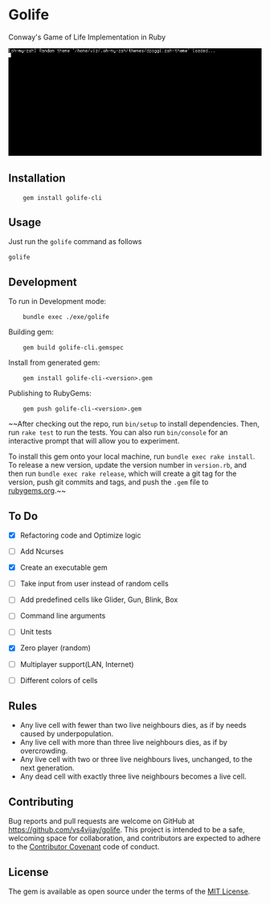 # Golife
Conway's Game of Life Implementation in Ruby

![Golife Gif](golife.gif)

## Installation
```
    gem install golife-cli
```

## Usage
Just run the `golife` command as follows
```
golife
```

## Development
To run in Development mode:
```
    bundle exec ./exe/golife
```

Building gem:
```
    gem build golife-cli.gemspec
```

Install from generated gem:
```
    gem install golife-cli-<version>.gem
```

Publishing to RubyGems:
```
    gem push golife-cli-<version>.gem
```

~~After checking out the repo, run `bin/setup` to install dependencies. Then, run `rake test` to run the tests. You can also run `bin/console` for an interactive prompt that will allow you to experiment.

To install this gem onto your local machine, run `bundle exec rake install`. To release a new version, update the version number in `version.rb`, and then run `bundle exec rake release`, which will create a git tag for the version, push git commits and tags, and push the `.gem` file to [rubygems.org](https://rubygems.org).~~


## To Do
- [x] Refactoring code and Optimize logic
- [ ] Add Ncurses
- [x] Create an executable gem
- [ ] Take input from user instead of random cells
- [ ] Add predefined cells like Glider, Gun, Blink, Box
- [ ] Command line arguments
- [ ] Unit tests
- [x] Zero player (random)
- [ ] Multiplayer support(LAN, Internet)
- [ ] Different colors of cells


## Rules
- Any live cell with fewer than two live neighbours dies, as if by needs caused by underpopulation.
- Any live cell with more than three live neighbours dies, as if by overcrowding.
- Any live cell with two or three live neighbours lives, unchanged, to the next generation.
- Any dead cell with exactly three live neighbours becomes a live cell.


## Contributing
Bug reports and pull requests are welcome on GitHub at https://github.com/vs4vijay/golife. This project is intended to be a safe, welcoming space for collaboration, and contributors are expected to adhere to the [Contributor Covenant](http://contributor-covenant.org) code of conduct.


## License

The gem is available as open source under the terms of the [MIT License](http://opensource.org/licenses/MIT).
